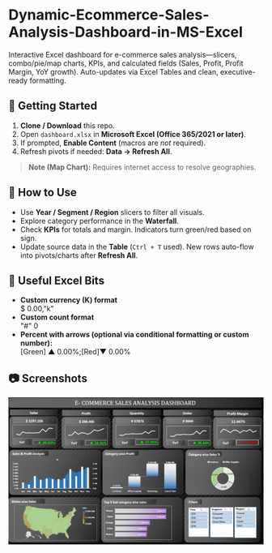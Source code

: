 # Dynamic-Ecommerce-Sales-Analysis-Dashboard-in-MS-Excel
Interactive Excel dashboard for e-commerce sales analysis—slicers, combo/pie/map charts, KPIs, and calculated fields (Sales, Profit, Profit Margin, YoY growth). Auto-updates via Excel Tables and clean, executive-ready formatting. 


## 🚀 Getting Started
1. **Clone / Download** this repo.
2. Open `dashboard.xlsx` in **Microsoft Excel (Office 365/2021 or later)**.
3. If prompted, **Enable Content** (macros are *not* required).
4. Refresh pivots if needed: **Data → Refresh All**.

> **Note (Map Chart):** Requires internet access to resolve geographies.

## 🔧 How to Use
- Use **Year / Segment / Region** slicers to filter all visuals.
- Explore category performance in the **Waterfall**.
- Check **KPIs** for totals and margin. Indicators turn green/red based on sign.
- Update source data in the **Table** (`Ctrl + T` used). New rows auto-flow into pivots/charts after **Refresh All**.

## 🧮 Useful Excel Bits
- **Custom currency (K) format**  
  $ 0.00,"k"
 - **Custom count format**  
  "#" 0 
- **Percent with arrows (optional via conditional formatting or custom number):**  
  [Green] ▲ 0.00%;[Red]▼ 0.00%

## 📷 Screenshots
![E-Commerce Dashboard](dashboard.png)




